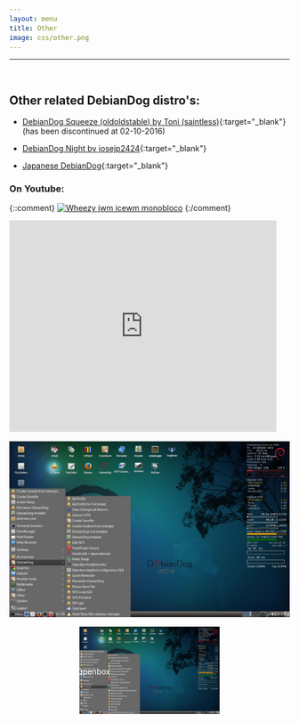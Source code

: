 ```yaml
---
layout: menu
title: Other
image: css/other.png
---
```


---
<br>

## Other related DebianDog distro's:

- [DebianDog Squeeze (oldoldstable) by Toni (saintless)](http://murga-linux.com/puppy/viewtopic.php?t=90586){:target="_blank"} (has been discontinued at 02-10-2016)    

- [DebianDog Night by josejp2424](http://www.puppylinuxjosejp2424.com/2015/12/debian-dog-night.html){:target="_blank"}    

- [Japanese DebianDog](http://ftp.riken.jp/Linux/simosnet-livecd/debiandog/){:target="_blank"}

### On Youtube:   
{::comment}
[![Wheezy jwm icewm monobloco](http://img.youtube.com/vi/olKIUbHjJhg/0.jpg)](https://www.youtube.com/watch?v=olKIUbHjJhg "DebianDog Wheezy jwm icewm monobloco") 
{:/comment}

<iframe width='480' height='380' src="https://www.youtube.com/embed/olKIUbHjJhg" frameborder="0" allowfullscreen></iframe>
   
[![Image Alt Text](https://raw.githubusercontent.com/DebianDog/Jessie/gh-pages/screenshots/debdog2-openbox.jpg)](http://ftp.riken.jp/Linux/simosnet-livecd/debiandog/ "Image Alt Text")  

<style>
.container {
    position: relative;
    text-align: center;
    color: white;
}
.centered {
    position: absolute;
    top: 50%;
    left: 30%;
    transform: translate(-50%, -50%);
}
</style>

<div class="container">
  <img src="https://raw.githubusercontent.com/DebianDog/Jessie/gh-pages/screenshots/debdog2-openbox.jpg" alt="Norway" style="width:50%;">
  <div class="centered">Openbox</div>
</div>

   

